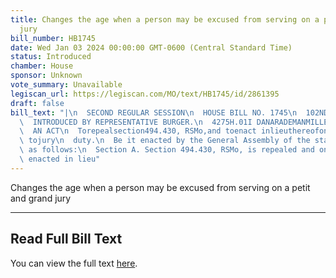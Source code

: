 ```yaml
---
title: Changes the age when a person may be excused from serving on a petit and grand
  jury
bill_number: HB1745
date: Wed Jan 03 2024 00:00:00 GMT-0600 (Central Standard Time)
status: Introduced
chamber: House
sponsor: Unknown
vote_summary: Unavailable
legiscan_url: https://legiscan.com/MO/text/HB1745/id/2861395
draft: false
bill_text: "|\n  SECOND REGULAR SESSION\n  HOUSE BILL NO. 1745\n  102ND GENERAL ASSEMBLY\n\
  \  INTRODUCED BY REPRESENTATIVE BURGER.\n  4275H.01I DANARADEMANMILLER,ChiefClerk\n\
  \  AN ACT\n  Torepealsection494.430, RSMo,and toenact inlieuthereofone newsectionrelating\
  \ tojury\n  duty.\n  Be it enacted by the General Assembly of the state of Missouri,\
  \ as follows:\n  Section A. Section 494.430, RSMo, is repealed and one new section\
  \ enacted in lieu"
---
```

Changes the age when a person may be excused from serving on a petit and grand jury

---

## Read Full Bill Text

You can view the full text [here](https://legiscan.com/MO/text/HB1745/id/2861395).
